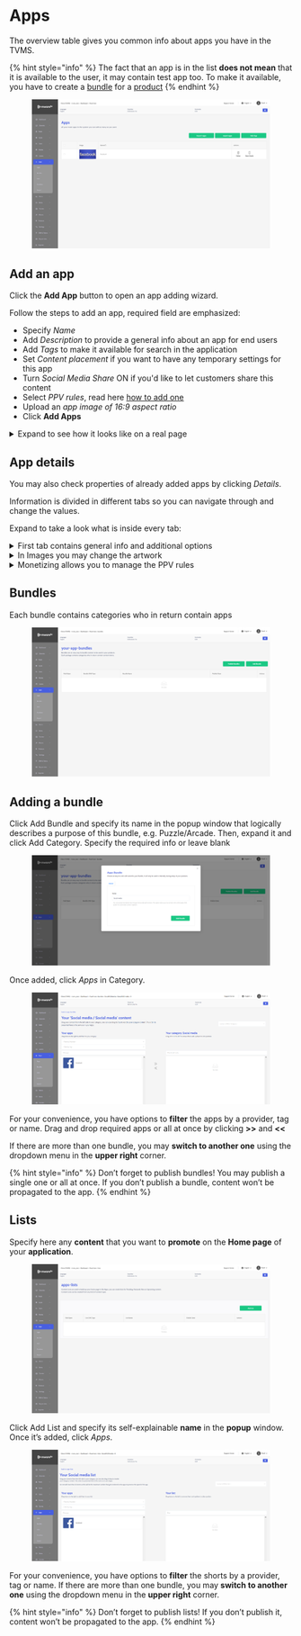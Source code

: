# Apps

The overview table gives you common info about apps  you have in the TVMS.

{% hint style="info" %}
The fact that an app is in the list **does not mean** that it is available to the user, it may contain test app too. To make it available, you have to create a [bundle](apps.md#bundles) for a [product](../inventory/inventory.md)
{% endhint %}

<figure><img src="../../.gitbook/assets/image (68).png" alt=""><figcaption></figcaption></figure>

## Add an app <a href="#add-an-album" id="add-an-album"></a>

Click the **Add App** button to open an app adding wizard.

Follow the steps to add an app, required field are emphasized:

* Specify _Name_
* Add _Description_ to provide a general info about an app for end users
* Add _Tags_ to make it available for search in the application
* Set _Content placement_ if you want to have any temporary settings for this app
* Turn _Social Media Share_ ON if you'd like to let customers share this content
* Select _PPV rules_, read here [how to add one](pay-per-view.md)
* Upload an _app image of 16:9 aspect ratio_
* Click **Add Apps**

<details>

<summary>Expand to see how it looks like on a real page</summary>

![](<../../.gitbook/assets/image (70).png>)![](<../../.gitbook/assets/image (71).png>)

</details>

## App details <a href="#albums-details" id="albums-details"></a>

You may also check properties of already added apps by clicking _Details_.

Information is divided in different tabs so you can navigate through and change the values.

Expand to take a look what is inside every tab:

<details>

<summary>First tab contains general info and additional options</summary>

![](<../../.gitbook/assets/image (72).png>)

</details>

<details>

<summary>In Images you may change the artwork</summary>

![](<../../.gitbook/assets/image (73).png>)

</details>

<details>

<summary>Monetizing allows you to manage the PPV rules</summary>

![](<../../.gitbook/assets/image (74).png>)

</details>



## Bundles

Each bundle contains categories who in return contain apps

<figure><img src="../../.gitbook/assets/image (75).png" alt=""><figcaption></figcaption></figure>

## Adding a bundle <a href="#adding-a-bundle" id="adding-a-bundle"></a>

Click Add Bundle and specify its name in the popup window that logically describes a purpose of this bundle, e.g. Puzzle/Arcade. Then, expand it and click Add Category. Specify the required info or leave blank

<figure><img src="../../.gitbook/assets/image (76).png" alt=""><figcaption></figcaption></figure>

Once added, click _Apps_ in Category.

<figure><img src="../../.gitbook/assets/image (77).png" alt=""><figcaption></figcaption></figure>

For your convenience, you have options to **filter** the apps by a provider, tag or name. Drag and drop required apps or all at once by clicking **>>** and **<<**

If there are more than one bundle, you may **switch to another one** using the dropdown menu in the **upper right** corner.

{% hint style="info" %}
Don’t forget to publish bundles! You may publish a single one or all at once. If you don’t publish a bundle, content won’t be propagated to the app.
{% endhint %}

## Lists

Specify here any **content** that you want to **promote** on the **Home page** of your **application**.

<figure><img src="../../.gitbook/assets/image (78).png" alt=""><figcaption></figcaption></figure>

Click Add List and specify its self-explainable **name** in the **popup** window. Once it’s added, click _Apps_.

<figure><img src="../../.gitbook/assets/image (79).png" alt=""><figcaption></figcaption></figure>

For your convenience, you have options to **filter** the shorts by a provider, tag or name. If there are more than one bundle, you may **switch to another one** using the dropdown menu in the **upper right** corner.

{% hint style="info" %}
Don’t forget to publish lists! If you don’t publish it, content won’t be propagated to the app.
{% endhint %}
